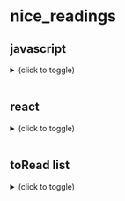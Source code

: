 # nice_readings

## javascript
<details><summary>(click to toggle)</summary>

- in overall
  - lit javascript https://developer.mozilla.org/fr/docs/Web/JavaScript/Une_r%C3%A9introduction_%C3%A0_JavaScript
  
- on functions
  - in overall https://developer.mozilla.org/fr/docs/Web/JavaScript/Une_r%C3%A9introduction_%C3%A0_JavaScript#Les_fonctions
  - Immediately Invoked Function Expression https://developer.mozilla.org/fr/docs/Glossaire/IIFE
  
</details>
<br>

## react
<details><summary>(click to toggle)</summary>

- in overall
  - getting started https://fr.reactjs.org/docs/getting-started.html
  - courses https://fr.reactjs.org/community/courses.html
  
 - on components
  - state and props
    - ***"The main responsibility of a Component is to translate raw data into rich HTML. With that in mind, the props and the state together constitute the raw data that the HTML output derives from."***
    - commonalities: objects, render update, deterministic
    - [see differences](https://fr.reactjs.org/docs/faq-state.html#what-is-the-difference-between-state-and-props)
    - state: initial value defined inside the comp. Optional, preferable without (+complexity and -predictability). Modified with setState()
    - props - properties: value received from parent component, immutable for "pure" component. Like function argument
    - async updates imply https://fr.reactjs.org/docs/state-and-lifecycle.html#state-updates-may-be-asynchronous
  - lifecycle methods https://fr.reactjs.org/docs/state-and-lifecycle.html#adding-lifecycle-methods-to-a-class
    - 1) componentDidMount() "exécutée après que la sortie du composant a été injectée dans le DOM."
    - 2) componentWillUnmount() destruct the component
    - 3) componentDidUpdate()
    - nice schema https://projects.wojtekmaj.pl/react-lifecycle-methods-diagram/
  - pass args to onEvent() attr https://fr.reactjs.org/docs/handling-events.html#passing-arguments-to-event-handlers
    - keys: "chaque élément à l’intérieur d’un appel à map() a besoin d’une clé"

- on way to write components
  - class
  - function (Stateless (Functional) Components ou SFC) https://fr.reactjs.org/docs/hooks-state.html#hooks-and-function-components
 
- on react x ajax requests
  - todo inside componentDidMount(fetch("").then()...) https://fr.reactjs.org/docs/lifting-state-up.html#lessons-learned
  - with hooks: const [error, setError] = useState(null); const [isLoaded, setIsLoaded] = useState(false); const [items, setItems] = useState([]);
  - or without: this.state = { error: null, isLoaded: false, items: [] };
  
- on forms
  - multiple inputs https://fr.reactjs.org/docs/forms.html#handling-multiple-inputs
  - formik https://formik.org/docs/overview
  - hook form (seems > formik) https://react-hook-form.com/

- on hooks
  - this section https://fr.reactjs.org/docs/hooks-overview.html
  - useState: rather 1 than * vars in useState https://fr.reactjs.org/docs/hooks-faq.html#should-i-use-one-or-many-state-variables 
  - useEffect: ...?
  - *** les Hooks doivent être appelés au niveau racine des composants ***
  
  
- web page design with components tree
  - components tree design and hierarchy https://fr.reactjs.org/docs/thinking-in-react.html
  - loop to display * components https://fr.reactjs.org/docs/lists-and-keys.html#rendering-multiple-components
  - "délégation de contenu" https://fr.reactjs.org/docs/lifting-state-up.html#lessons-learned
  - "spécialisation" https://fr.reactjs.org/docs/lifting-state-up.html#lessons-learned
 
- on file organization
  - by route or by type of file https://fr.reactjs.org/docs/faq-structure.html
  
- on conventions
  - DOM tag if downcase \<div \/> but \<Component \/> if uppercase
  - Tout composant React doit agir comme une fonction pure vis-à-vis de ses props.
  - Il ne doit y avoir qu’une seule « source de vérité » https://fr.reactjs.org/docs/lifting-state-up.html#lessons-learned

- on vocabulary
  - "faire remonter l’état" <=> déplacer dans le plus proche ancêtre commun

- cheap metaphore
  - "Si vous imaginez un arbre de composants comme une cascade de props, chaque état de composant est une source d’eau supplémentaire qui rejoint la cascade à un point quelconque, mais qui coule également vers le bas." https://fr.reactjs.org/docs/state-and-lifecycle.html#the-data-flows-down

- tools
  - react console

</details>
<br>

## toRead list
<details><summary>(click to toggle)</summary>

https://reactfordesigners.com/
https://github.com/gilamran/fullstack-typescript
https://developer.mozilla.org/fr/docs/Web/API/File/Using_files_from_web_applications

</details>
